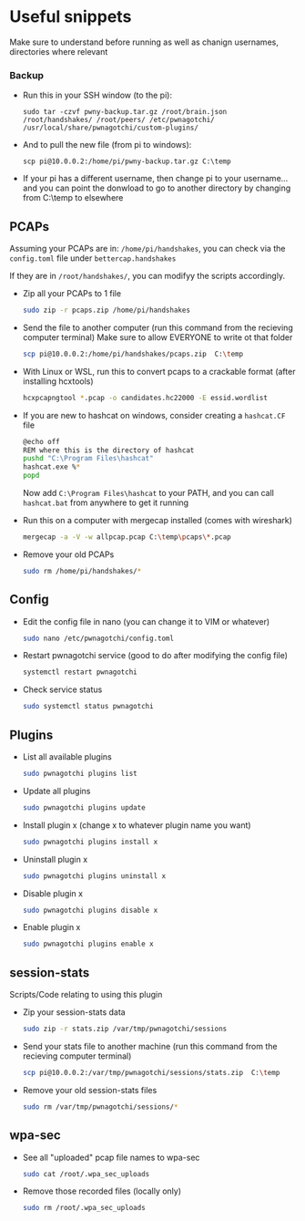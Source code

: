 # Useful snippets

Make sure to understand before running as well as chanign usernames, directories where relevant

### Backup

* Run this in your SSH window (to the pi):

    ```sudo tar -czvf pwny-backup.tar.gz /root/brain.json /root/handshakes/ /root/peers/ /etc/pwnagotchi/ /usr/local/share/pwnagotchi/custom-plugins/```

* And to pull the new file (from pi to windows):

    ```scp pi@10.0.0.2:/home/pi/pwny-backup.tar.gz C:\temp``` 

* If your pi has a different username, then change pi to your username... and you can point the donwload to go to another directory by changing from C:\temp to elsewhere


## PCAPs

Assuming your PCAPs are in: ```/home/pi/handshakes```, you can check via the ```config.toml``` file under ```bettercap.handshakes```

If they are in ```/root/handshakes/```, you can modifyy the scripts accordingly.

* Zip all your PCAPs to 1 file

    ```bash
    sudo zip -r pcaps.zip /home/pi/handshakes
    ```

* Send the file to another computer (run this command from the recieving computer terminal)
Make sure to allow EVERYONE to write ot that folder 

    ```bash
    scp pi@10.0.0.2:/home/pi/handshakes/pcaps.zip  C:\temp
    ```

* With Linux or WSL, run this to convert pcaps to a crackable format (after installing hcxtools)

    ```bash
    hcxpcapngtool *.pcap -o candidates.hc22000 -E essid.wordlist
    ```

* If you are new to hashcat on windows, consider creating a ```hashcat.CF``` file 

    ```bash
    @echo off
    REM where this is the directory of hashcat
    pushd "C:\Program Files\hashcat" 
    hashcat.exe %*
    popd
    ```

    Now add ```C:\Program Files\hashcat``` to your PATH, and you can call ```hashcat.bat``` from anywhere to get it running

* Run this on a computer with mergecap installed (comes with wireshark)

    ```bash
    mergecap -a -V -w allpcap.pcap C:\temp\pcaps\*.pcap
    ```

* Remove your old PCAPs

    ```bash
    sudo rm /home/pi/handshakes/*
    ```


## Config

* Edit the config file in nano (you can change it to VIM or whatever)

    ```bash
    sudo nano /etc/pwnagotchi/config.toml
    ```

* Restart pwnagotchi service (good to do after modifying the config file)

    ```bash
    systemctl restart pwnagotchi
    ```

* Check service status

    ```bash
    sudo systemctl status pwnagotchi
    ```

## Plugins

* List all available plugins

    ```bash
    sudo pwnagotchi plugins list
    ```
* Update all plugins

    ```bash
    sudo pwnagotchi plugins update
    ```

* Install plugin x (change x to whatever plugin name you want)

    ```bash
    sudo pwnagotchi plugins install x
    ```

* Uninstall plugin x

    ```bash
    sudo pwnagotchi plugins uninstall x
    ```

* Disable plugin x

    ```bash
    sudo pwnagotchi plugins disable x
    ```

* Enable plugin x

    ```bash
    sudo pwnagotchi plugins enable x
    ```


## session-stats 

Scripts/Code relating to using this plugin

* Zip your session-stats data

    ```bash
    sudo zip -r stats.zip /var/tmp/pwnagotchi/sessions
    ```

* Send your stats file to another machine (run this command from the recieving computer terminal)

    ```bash
    scp pi@10.0.0.2:/var/tmp/pwnagotchi/sessions/stats.zip  C:\temp
    ```

* Remove your old session-stats files

    ```bash
    sudo rm /var/tmp/pwnagotchi/sessions/*
    ```

## wpa-sec

* See all "uploaded" pcap file names to wpa-sec

    ```bash
    sudo cat /root/.wpa_sec_uploads
    ```

* Remove those recorded files (locally only)

    ```bash
    sudo rm /root/.wpa_sec_uploads
    ```
